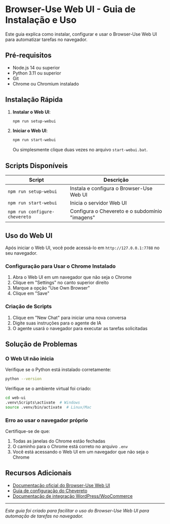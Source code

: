 # Browser-Use Web UI - Guia de Instalação e Uso

Este guia explica como instalar, configurar e usar o Browser-Use Web UI para automatizar tarefas no navegador.

## Pré-requisitos

- Node.js 14 ou superior
- Python 3.11 ou superior
- Git
- Chrome ou Chromium instalado

## Instalação Rápida

1. **Instalar o Web UI**:
   ```bash
   npm run setup-webui
   ```

2. **Iniciar o Web UI**:
   ```bash
   npm run start-webui
   ```
   
   Ou simplesmente clique duas vezes no arquivo `start-webui.bat`.

## Scripts Disponíveis

| Script | Descrição |
|--------|-----------|
| `npm run setup-webui` | Instala e configura o Browser-Use Web UI |
| `npm run start-webui` | Inicia o servidor Web UI |
| `npm run configure-chevereto` | Configura o Chevereto e o subdomínio "imagens" |

## Uso do Web UI

Após iniciar o Web UI, você pode acessá-lo em `http://127.0.0.1:7788` no seu navegador.

### Configuração para Usar o Chrome Instalado

1. Abra o Web UI em um navegador que não seja o Chrome
2. Clique em "Settings" no canto superior direito
3. Marque a opção "Use Own Browser"
4. Clique em "Save"

### Criação de Scripts

1. Clique em "New Chat" para iniciar uma nova conversa
2. Digite suas instruções para o agente de IA
3. O agente usará o navegador para executar as tarefas solicitadas

## Solução de Problemas

### O Web UI não inicia

Verifique se o Python está instalado corretamente:
```bash
python --version
```

Verifique se o ambiente virtual foi criado:
```bash
cd web-ui
.venv\Scripts\activate  # Windows
source .venv/bin/activate  # Linux/Mac
```

### Erro ao usar o navegador próprio

Certifique-se de que:
1. Todas as janelas do Chrome estão fechadas
2. O caminho para o Chrome está correto no arquivo `.env`
3. Você está acessando o Web UI em um navegador que não seja o Chrome

## Recursos Adicionais

- [Documentação oficial do Browser-Use Web UI](https://github.com/browser-use/web-ui)
- [Guia de configuração do Chevereto](README-CHEVERETO-SETUP.md)
- [Documentação de integração WordPress/WooCommerce](README-WordPress-WooCommerce-API.md)

---

*Este guia foi criado para facilitar o uso do Browser-Use Web UI para automação de tarefas no navegador.*
